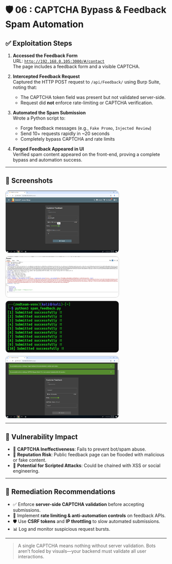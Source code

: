 
# 🛡️ 06 : CAPTCHA Bypass & Feedback Spam Automation

## ✅ Exploitation Steps

1. **Accessed the Feedback Form**  
   URL: [`http://192.168.0.105:3000/#/contact`](http://192.168.0.105:3000/#/contact)  
   The page includes a feedback form and a visible CAPTCHA.

2. **Intercepted Feedback Request**  
   Captured the HTTP POST request to `/api/Feedback/` using Burp Suite, noting that:
   - The CAPTCHA token field was present but not validated server-side.
   - Request did **not** enforce rate-limiting or CAPTCHA verification.

3. **Automated the Spam Submission**  
   Wrote a Python script to:
   - Forge feedback messages (e.g., `Fake Promo`, `Injected Review`)
   - Send 10+ requests rapidly in ~20 seconds
   - Completely bypass CAPTCHA and rate limits

4. **Forged Feedback Appeared in UI**  
   Verified spam content appeared on the front-end, proving a complete bypass and automation success.

---

## 📸 Screenshots

<div style="display: flex; flex-direction: column; gap: 10px;">

<img src="./01-original-feedback-form.png" alt="Original feedback form with CAPTCHA" style="border:1px solid #ccc; border-radius:10px; width:70%; max-width:600px;">

<img src="./02-burp-feedback-request.png" alt="Intercepted feedback POST request in Burp" style="border:1px solid #ccc; border-radius:10px; width:70%; max-width:600px;">

<img src="./03-kali-script-submitting.png" alt="Python script in Kali submitting spam requests" style="border:1px solid #ccc; border-radius:10px; width:70%; max-width:600px;">

<img src="./04-success-message-spam.png" alt="Forged feedback accepted and displayed" style="border:1px solid #ccc; border-radius:10px; width:70%; max-width:600px;">

</div>

---

## 🔐 Vulnerability Impact

- 🤖 **CAPTCHA Ineffectiveness**: Fails to prevent bot/spam abuse.
- 💬 **Reputation Risk**: Public feedback page can be flooded with malicious or fake content.
- 🧨 **Potential for Scripted Attacks**: Could be chained with XSS or social engineering.

---

## 🔁 Remediation Recommendations

- ✅ Enforce **server-side CAPTCHA validation** before accepting submissions.
- 🚫 Implement **rate limiting & anti-automation controls** on feedback APIs.
- 🛡️ Use **CSRF tokens** and **IP throttling** to slow automated submissions.
- 📊 Log and monitor suspicious request bursts.

---

> A single CAPTCHA means nothing without server validation. Bots aren’t fooled by visuals—your backend must validate all user interactions.

